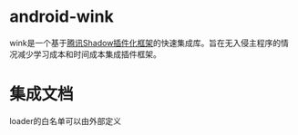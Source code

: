 # android-wink
wink是一个基于[腾讯Shadow插件化框架](https://github.com/Tencent/Shadow)的快速集成库。旨在无入侵主程序的情况减少学习成本和时间成本集成插件框架。

# 集成文档


loader的白名单可以由外部定义
